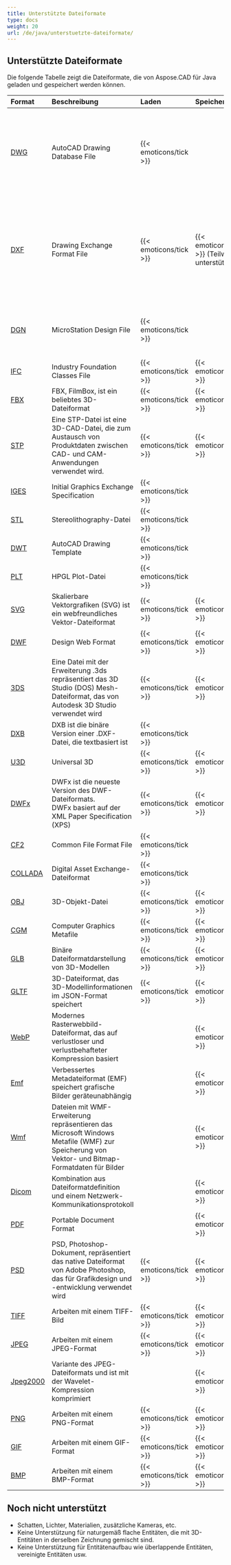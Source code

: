 ```yaml
---
title: Unterstützte Dateiformate
type: docs
weight: 20
url: /de/java/unterstuetzte-dateiformate/
---
```


## **Unterstützte Dateiformate**

Die folgende Tabelle zeigt die Dateiformate, die von Aspose.CAD für Java geladen und gespeichert werden können.

|**Format**|**Beschreibung**|**Laden**|**Speichern**|**Anmerkungen**|
| :- | :- | :- | :- | :- |
|[DWG](https://docs.fileformat.com/cad/dwg/)|AutoCAD Drawing Database File|{{< emoticons/tick >}}| |- 3D-Solids (Kegel, Kugel, Torus, Zylinder, Box, Keil)<br />- Verdrahtete Modelle.<br />- Grundlegende Ansichtswürfel-Positionen.<br />- 3D-Flächen.|
|[DXF](https://docs.fileformat.com/cad/dxf/)|Drawing Exchange Format File|{{< emoticons/tick >}}|{{< emoticons/tick >}} (Teilweise unterstützt)|- 3D-Solids (Kegel, Kugel, Torus, Zylinder, Box, Keil)<br />- Verdrahtete Modelle.<br />- Grundlegende Ansichtswürfel-Positionen.<br />- 3D-Flächen.<br />- Flächen, Netze|
|[DGN](https://docs.fileformat.com/cad/dgn/)|MicroStation Design File|{{< emoticons/tick >}}| |- 3D-Solids (Kegel, Kugel, Torus, Zylinder, Box, Keil)<br />- Flächen, Netze|
|[IFC](https://docs.fileformat.com/cad/ifc/)|Industry Foundation Classes File|{{< emoticons/tick >}}|{{< emoticons/tick >}}| |
|[FBX](https://docs.fileformat.com/3d/fbx/)|FBX, FilmBox, ist ein beliebtes 3D-Dateiformat|{{< emoticons/tick >}}|{{< emoticons/tick >}}| |
|[STP](https://docs.fileformat.com/3d/stp/)|Eine STP-Datei ist eine 3D-CAD-Datei, die zum Austausch von Produktdaten zwischen CAD- und CAM-Anwendungen verwendet wird.|{{< emoticons/tick >}}|{{< emoticons/tick >}}| |
|[IGES](https://docs.fileformat.com/cad/iges/)|Initial Graphics Exchange Specification|{{< emoticons/tick >}}| | |
|[STL](https://docs.fileformat.com/cad/stl/)|Stereolithography-Datei|{{< emoticons/tick >}}| | |
|[DWT](https://docs.fileformat.com/cad/dwt/)|AutoCAD Drawing Template|{{< emoticons/tick >}}| | |
|[PLT](https://docs.fileformat.com/cad/plt/)|HPGL Plot-Datei|{{< emoticons/tick >}}| | |
|[SVG](https://docs.fileformat.com/page-description-language/svg/)|Skalierbare Vektorgrafiken (SVG) ist ein webfreundliches Vektor-Dateiformat|{{< emoticons/tick >}}|{{< emoticons/tick >}}| |
|[DWF](https://docs.fileformat.com/cad/dwf/)|Design Web Format|{{< emoticons/tick >}}|{{< emoticons/tick >}}| |
|[3DS](https://docs.fileformat.com/3d/3ds/)|Eine Datei mit der Erweiterung .3ds repräsentiert das 3D Studio (DOS) Mesh-Dateiformat, das von Autodesk 3D Studio verwendet wird|{{< emoticons/tick >}}|{{< emoticons/tick >}}| |
|[DXB](https://docs.fileformat.com/cad/dxb/)|DXB ist die binäre Version einer .DXF-Datei, die textbasiert ist|{{< emoticons/tick >}}| | |
|[U3D](https://docs.fileformat.com/3d/u3d/)|Universal 3D|{{< emoticons/tick >}}|{{< emoticons/tick >}}| |
|[DWFx](https://docs.fileformat.com/cad/dwfx/)|DWFx ist die neueste Version des DWF-Dateiformats. <br />DWFx basiert auf der XML Paper Specification (XPS)|{{< emoticons/tick >}}|{{< emoticons/tick >}}| |
|[CF2](https://docs.fileformat.com/cad/cf2/)|Common File Format File|{{< emoticons/tick >}}| | |
|[COLLADA](https://docs.fileformat.com/3d/dae/)|Digital Asset Exchange-Dateiformat|{{< emoticons/tick >}}| | |
|[OBJ](https://docs.fileformat.com/3d/obj/)|3D-Objekt-Datei|{{< emoticons/tick >}}|{{< emoticons/tick >}}| |
|[CGM](https://docs.fileformat.com/page-description-language/cgm/)|Computer Graphics Metafile|{{< emoticons/tick >}}|{{< emoticons/tick >}}| |
|[GLB](https://docs.fileformat.com/3d/glb/)|Binäre Dateiformatdarstellung von 3D-Modellen|{{< emoticons/tick >}}|{{< emoticons/tick >}}| |
|[GLTF](https://docs.fileformat.com/3d/gltf/)|3D-Dateiformat, das 3D-Modellinformationen im JSON-Format speichert|{{< emoticons/tick >}}|{{< emoticons/tick >}}| |
|[WebP](https://docs.fileformat.com/image/webp/)|Modernes Rasterwebbild-Dateiformat, das auf verlustloser und verlustbehafteter Kompression basiert||{{< emoticons/tick >}}| |
|[Emf](https://docs.fileformat.com/image/emf/)|Verbessertes Metadateiformat (EMF) speichert grafische Bilder geräteunabhängig||{{< emoticons/tick >}}| |
|[Wmf](https://docs.fileformat.com/image/wmf/)|Dateien mit WMF-Erweiterung repräsentieren das Microsoft Windows Metafile (WMF) zur Speicherung von Vektor- und Bitmap-Formatdaten für Bilder||{{< emoticons/tick >}}| |
|[Dicom](https://docs.fileformat.com/image/dicom/)|Kombination aus Dateiformatdefinition und einem Netzwerk-Kommunikationsprotokoll||{{< emoticons/tick >}}| |
|[PDF](https://docs.fileformat.com/pdf/)|Portable Document Format| |{{< emoticons/tick >}}| |
|[PSD](https://docs.fileformat.com/image/psd/)|PSD, Photoshop-Dokument, repräsentiert das native Dateiformat von Adobe Photoshop, das für Grafikdesign und -entwicklung verwendet wird|{{< emoticons/tick >}}|{{< emoticons/tick >}}| |
|[TIFF](https://docs.fileformat.com/image/tiff/)|Arbeiten mit einem TIFF-Bild|{{< emoticons/tick >}}|{{< emoticons/tick >}}| |
|[JPEG](https://docs.fileformat.com/image/jpeg/)|Arbeiten mit einem JPEG-Format|{{< emoticons/tick >}}|{{< emoticons/tick >}}| |
|[Jpeg2000](https://docs.fileformat.com/image/j2c/)|Variante des JPEG-Dateiformats und ist mit der Wavelet-Kompression komprimiert||{{< emoticons/tick >}}| |
|[PNG](https://docs.fileformat.com/image/png/)|Arbeiten mit einem PNG-Format|{{< emoticons/tick >}}|{{< emoticons/tick >}}| |
|[GIF](https://docs.fileformat.com/image/gif/)|Arbeiten mit einem GIF-Format|{{< emoticons/tick >}}|{{< emoticons/tick >}}| |
|[BMP](https://docs.fileformat.com/image/bmp/)|Arbeiten mit einem BMP-Format|{{< emoticons/tick >}}|{{< emoticons/tick >}}| |

## **Noch nicht unterstützt**

- Schatten, Lichter, Materialien, zusätzliche Kameras, etc.
- Keine Unterstützung für naturgemäß flache Entitäten, die mit 3D-Entitäten in derselben Zeichnung gemischt sind.
- Keine Unterstützung für Entitätenaufbau wie überlappende Entitäten, vereinigte Entitäten usw.
